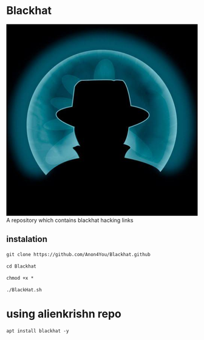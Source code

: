 # Blackhat
<img src="lib/bh.jpeg"/>
A repository which contains blackhat hacking links

## instalation

`git clone https://github.com/Anon4You/Blackhat.github`

`cd Blackhat`

`chmod +x *`

`./BlackHat.sh`

# using alienkrishn repo 
```
apt install blackhat -y
```
